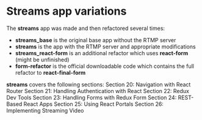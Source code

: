 # Streams app variations
The **streams** app was made and then refactored several times:
- **streams_base** is the original base app without the RTMP server
- **streams** is the app with the RTMP server and appropriate modifications
- **streams_react-form** is an additional refactor which uses **react-form** (might be unfinished)
- **form-refactor** is the official downloadable code which contains the full refactor to **react-final-form**

**streams** covers the following sections:
Section 20: Navigation with React Router
Section 21: Handling Authentication with React
Section 22: Redux Dev Tools
Section 23: Handling Forms with Redux Form
Section 24: REST-Based React Apps
Section 25: Using React Portals
Section 26: Implementing Streaming Video
